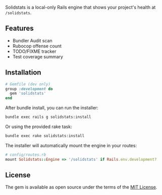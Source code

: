 
Solidstats is a local-only Rails engine that shows your project's health at `/solidstats`.

## Features
- Bundler Audit scan
- Rubocop offense count
- TODO/FIXME tracker
- Test coverage summary

## Installation

```ruby
# Gemfile (dev only)
group :development do
  gem 'solidstats'
end
```

After bundle install, you can run the installer:

```bash
bundle exec rails g solidstats:install
```

Or using the provided rake task:

```bash
bundle exec rake solidstats:install
```

The installer will automatically mount the engine in your routes:

```ruby
# config/routes.rb
mount Solidstats::Engine => '/solidstats' if Rails.env.development?
```

## License
The gem is available as open source under the terms of the [MIT License](https://opensource.org/licenses/MIT).
